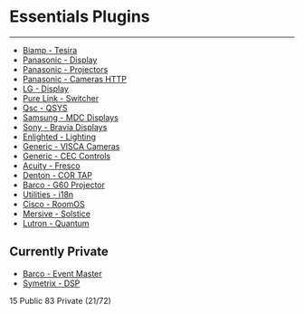 # Essentials Plugins 
---
* [Biamp - Tesira](https://github.com/PepperDash/epi-dsp-tesira)
* [Panasonic - Display](PepperDash/PanasonicDisplay.EPI)
* [Panasonic - Projectors](https://github.com/PepperDash/epi-display-panasonic-projectors)
* [Panasonic - Cameras HTTP](https://github.com/PepperDash/epi-panasonic-camera-http)
* [LG - Display](https://github.com/PepperDash/epi-display-lg)
* [Pure Link - Switcher](https://github.com/PepperDash/epi-switcher-pure-link)
* [Qsc - QSYS](PepperDash/epi-qsc-qsysdsp)
* [Samsung - MDC Displays](https://github.com/PepperDash/epi-display-samsung-mdc)
* [Sony - Bravia Displays](PepperDash/epi-display-sony-bravia)
* [Enlighted - Lighting](PepperDash/epi-lighting-enlighted)
* [Generic - VISCA Cameras](https://github.com/PepperDash/epi-camera-visca)
* [Generic - CEC Controls](https://github.com/PepperDash/epi-generic-cec-display)
* [Acuity - Fresco](PepperDash/epi-lighting-acuity-fresco)
* [Denton - COR TAP](PepperDash/epi-lighting-denton-cor-tap)
* [Barco - G60 Projector](PepperDash/epi-projector-barco-g60)
* [Utilities - i18n](https://github.com/PepperDash/epi-utilities-i18n)
* [Cisco - RoomOS](PepperDash/epi-videoCodec-ciscoExtended)
* [Mersive - Solstice](https://github.com/PepperDash/epi-mersive-solstice)
* [Lutron - Quantum](https://github.com/PepperDash/epi-lighting-lutron_quantum)


Currently Private
---
* [Barco - Event Master](https://github.com/PepperDash/epi-barco-event-master)
* [Symetrix - DSP](https://github.com/PepperDash/epi-dsp-symetrix)


15 Public 
83 Private (21/72)

